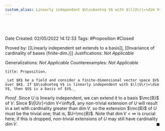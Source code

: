 ```yaml
---
custom_alias: Linearly independent $U\subseteq V$ with $\l|U\r|=\dim V<\infty$ is a basis
---
```


<br />
<br />

Date Created: 02/05/2022 14:12:33
Tags: #Proposition #Closed

Proved by: [[Linearly independent set extends to a basis]], [[Invariance of cardinality of bases (finite-dim.)]]
Justifications: _Not Applicable_

Generalizations: _Not Applicable_
Counterexamples: _Not Applicable_

``` ad-Proposition
title: Proposition.

_Let $K$ be a field and consider a finite-dimensional vector space $V$ over $K$. If $U\subseteq V$ is linearly independent with $\l|U\r|=\dim V$, then $U$ is a basis of $V$._

```

_Proof_. Since $U$ is linearly independent, we can extend it to a basis $\mc{B}$ of $V$. Since $\l|U\r|=\dim V<\infty$, any non-trivial extension of $U$ will result in a set with cardinality greater than $\dim V$, so the extension $\mc{B}$ of $U$ must be the trivial one; that is, $U=\mc{B}$. Note that $\dim V<\infty$ is crucial here; if this is dropped, non-trivial extensions of $U$ may still have cardinality $\dim V$.<span style="float:right;">$\blacksquare$</span>
